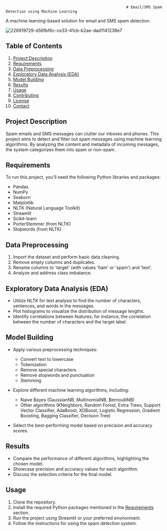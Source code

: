                                                           # Email/SMS Spam Detection using Machine Learning

A machine learning-based solution for email and SMS spam detection.

![226919729-d56fbf6c-ce33-41cb-b2ae-dad1141238e7](https://github.com/Rajveerdata/code-casa-sms-spam-detection/assets/127951177/195a4eb2-fcb1-42a9-b58b-2f62e735f7e6)

## Table of Contents
1. [Project Description](#project-description)
2. [Requirements](#requirements)
3. [Data Preprocessing](#data-preprocessing)
4. [Exploratory Data Analysis (EDA)](#exploratory-data-analysis-eda)
5. [Model Building](#model-building)
6. [Results](#results)
7. [Usage](#usage)
8. [Contributing](#contributing)
9. [License](#license)
10. [Contact](#contact)

## Project Description

Spam emails and SMS messages can clutter our inboxes and phones. This project aims to detect and filter out spam messages using machine learning algorithms. By analyzing the content and metadata of incoming messages, the system categorizes them into spam or non-spam.

## Requirements

To run this project, you'll need the following Python libraries and packages:

- Pandas
- NumPy
- Seaborn
- Matplotlib
- NLTK (Natural Language Toolkit)
- Streamlit
- Scikit-learn
- PorterStemmer (from NLTK)
- Stopwords (from NLTK)

## Data Preprocessing

1. Import the dataset and perform basic data cleaning.
2. Remove empty columns and duplicates.
3. Rename columns to 'target' (with values 'ham' or 'spam') and 'text'.
4. Analyze and address class imbalance.

## Exploratory Data Analysis (EDA)

- Utilize NLTK for text analysis to find the number of characters, sentences, and words in the messages.
- Plot histograms to visualize the distribution of message lengths.
- Identify correlations between features; for instance, the correlation between the number of characters and the target label.

## Model Building

- Apply various preprocessing techniques:
  - Convert text to lowercase
  - Tokenization
  - Remove special characters
  - Remove stopwords and punctuation
  - Stemming

- Explore different machine learning algorithms, including:
  - Naive Bayes (GaussianNB, MultinomialNB, BernoulliNB)
  - Other algorithms (KNeighbors, Random Forest, Extra Trees, Support Vector Classifier, AdaBoost, XGBoost, Logistic Regression, Gradient Boosting, Bagging Classifier, Decision Tree)

- Select the best-performing model based on precision and accuracy scores.

## Results

- Compare the performance of different algorithms, highlighting the chosen model.
- Showcase precision and accuracy values for each algorithm.
- Discuss the selection criteria for the final model.

## Usage

1. Clone the repository.
2. Install the required Python packages mentioned in the [Requirements](#requirements) section.
3. Run the project using Streamlit or your preferred environment.
4. Follow the instructions for using the spam detection system.


